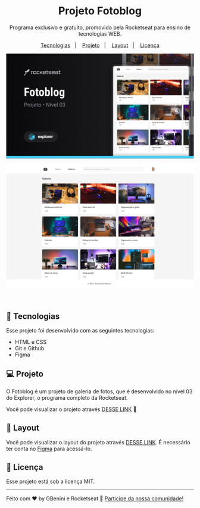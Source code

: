 <h1 align="center"> Projeto Fotoblog  </h1>

<p align="center">
Programa exclusivo e gratuito, promovido pela Rocketseat para ensino de tecnologias WEB.
</p>

<p align="center">
  <a href="#-tecnologias">Tecnologias</a>&nbsp;&nbsp;&nbsp;|&nbsp;&nbsp;&nbsp;
  <a href="#-projeto">Projeto</a>&nbsp;&nbsp;&nbsp;|&nbsp;&nbsp;&nbsp;
  <a href="#-layout">Layout</a>&nbsp;&nbsp;&nbsp;|&nbsp;&nbsp;&nbsp;
  <a href="#memo-licença">Licença</a>
</p>

<p align="center">
  <img alt="projeto fotoblog" src="img/projeto2.jpg">
</p>

<p align="center">
  <img alt="projeto fotoblog web" src="img/projeto.jpg">
</p>

<br>



## 🚀 Tecnologias

Esse projeto foi desenvolvido com as seguintes tecnologias:

- HTML e CSS
- Git e Github
- Figma

## 💻 Projeto

O Fotoblog é um projeto de galeria de fotos, que é desenvolvido no nível 03 do Explorer, o programa completo da Rocketseat.

Você pode visualizar o projeto através [DESSE LINK](https://gbenini.github.io/fotoblog-project/) 👀

## 🔖 Layout

Você pode visualizar o layout do projeto através [DESSE LINK](https://www.figma.com/file/STY3o0mzGINk4iyO9Ke07s/Fotoblog-%E2%80%A2-Projeto-Explorer-(Community)?type=design&node-id=201-95&mode=design&t=Jx1qLQAZ3nz3vgiY-0). É necessário ter conta no [Figma](https://figma.com) para acessá-lo.

## :memo: Licença

Esse projeto está sob a licença MIT.

---

Feito com ♥ by GBenini e Rocketseat :wave: [Participe da nossa comunidade!](https://discord.gg/rocketseat)